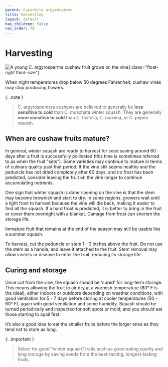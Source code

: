```yaml
---
parent: Cucurbita argyrosperma
title: Harvesting
layout: default
has_children: false
nav_order: 70
---
```


# Harvesting

![A young C. argyrosperma cushaw fruit grows on the vine](../../assets/images/growing/immature-argyrosperma-fruit-200w.jpg "Sprawling young cushaw vine"){:class="float-right third-size"}

When night temperatures drop below 50 degrees Fahrenheit, cushaw vines may stop producing flowers.

{: .note }
> C. argyrospemera cushaws are believed to generally be **less sensitive to cold** than C. moschata winter squash. They are generally **more sensitive to cold** than C. ficifolia, C. maxima, or C. pepeo squash.

## When are cushaw fruits mature?

In general, winter squash are ready to harvest for seed saving around 60 days after a fruit is successfully pollinated (this time is sometimes referred to as when the fruit "sets"). Some varieties may continue to mature in terms of culinary quality past that period. If the vine still seems healthy and the peduncle has not dried completely after 60 days, and no frost has been predicted, consider leaving the fruit on the vine longer to continue accumulating nutrients.

One sign that winter squash is done ripening on the vine is that the stem may become brownish and start to dry. In some regions, growers wait until a light frost to harvest because the vine will die back, making it easier to find all the squash. If a hard frost is predicted, it is better to bring in the fruit or cover them overnight with a blanket. Damage from frost can shorten the storage life.

Immature fruit that remains at the end of the season may still be usable like a summer squash.

To harvest, cut the peduncle or stem 1 - 3 inches above the fruit. Do not use the stem as a handle, and leave it attached to the fruit. Stem removal may allow insects or disease to enter the fruit, reducing its storage life.

## Curing and storage

Once cut from the vine, the squash should be 'cured' for long-term storage. This means allowing the fruit to air dry at a warmish temperature (80° F is the ideal), either indoors or outdoors depending on weather conditions, with good ventilation for 5 - 7 days before storing at cooler temperatures (50 - 60° F), again with good ventilation and some humidity. Squash should be turned periodically and inspected for soft spots or mold, and you should eat those starting to spoil first.

It’s also a good idea to eat the smaller fruits before the larger ones as they tend not to store as long.

{: .important }
>Select for good "winter squash" traits such as good eating quality and long storage by saving seeds from the best-tasting, longest-lasting fruits.
